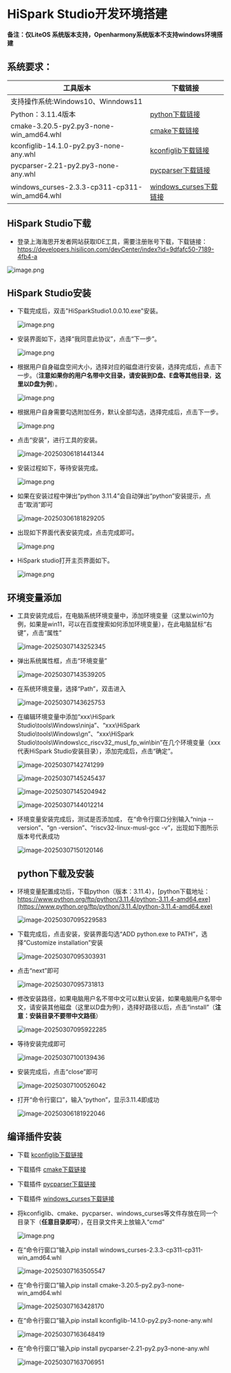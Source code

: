 # HiSpark Studio开发环境搭建

**备注：仅LiteOS 系统版本支持，Openharmony系统版本不支持windows环境搭建**

## 系统要求：

| 工具版本                                       | 下载链接                                                     |
| ---------------------------------------------- | ------------------------------------------------------------ |
| 支持操作系统:Windows10、Winndows11             |                                                              |
| Python：3.11.4版本                             | [python下载链接](https://www.python.org/ftp/python/3.11.4/python-3.11.4-amd64.exe) |
| cmake-3.20.5-py2.py3-none-win_amd64.whl        | [cmake下载链接](https://files.pythonhosted.org/packages/65/7f/80cf681cd376834b442af8af48e6f17b4197d20b7255aa2f76d8d93a9e44/cmake-3.20.5-py2.py3-none-win_amd64.whl) |
| kconfiglib-14.1.0-py2.py3-none-any.whl         | [kconfiglib下载链接](https://files.pythonhosted.org/packages/8a/f1/d98a89231e779b079b977590efcc31249d959c8f1d4b5858cad69695ff9c/kconfiglib-14.1.0-py2.py3-none-any.whl) |
| pycparser-2.21-py2.py3-none-any.whl            | [pycparser下载链接](https://files.pythonhosted.org/packages/62/d5/5f610ebe421e85889f2e55e33b7f9a6795bd982198517d912eb1c76e1a53/pycparser-2.21-py2.py3-none-any.whl) |
| windows_curses-2.3.3-cp311-cp311-win_amd64.whl | [windows_curses下载链接](https://files.pythonhosted.org/packages/18/1b/e06eb41dad1c74f0d3124218084f258f73a5e76c67112da0ba174162670f/windows_curses-2.3.3-cp311-cp311-win_amd64.whl) |

## HiSpark Studio下载

- 登录上海海思开发者网站获取IDE工具，需要注册账号下载，下载链接：https://developers.hisilicon.com/devCenter/index?id=9dfafc50-7189-4fb4-a

![image.png](../docs/pic/tools/1.png)



## HiSpark Studio安装

- 下载完成后，双击"HiSparkStudio1.0.0.10.exe"安装。

  ![image.png](../docs/pic/tools/2.png)

- 安装界面如下，选择“我同意此协议”，点击“下一步”。
  
  ![image.png](../docs/pic/tools/3.png)
    
- 根据用户自身磁盘空间大小，选择对应的磁盘进行安装，选择完成后，点击下一步。（**注意如果你的用户名带中文目录，请安装到D盘、E盘等其他目录**，**这里以D盘为例**）。
  
  ![image.png](../docs/pic/tools/4.png)

- 根据用户自身需要勾选附加任务，默认全部勾选，选择完成后，点击下一步。
  
  ![image.png](../docs/pic/tools/5.png)
  
- 点击“安装”，进行工具的安装。
  
  ![image-20250306181441344](../docs/pic/tools/6.png)
  
- 安装过程如下，等待安装完成。
  
  ![image.png](../docs/pic/tools/7.png)

- 如果在安装过程中弹出“python 3.11.4”会自动弹出“python”安装提示，点击“取消”即可
  
  ![image-20250306181829205](../docs/pic/tools/10.png)
  
- 出现如下界面代表安装完成，点击完成即可。

  ![image.png](../docs/pic/tools/8.png)

- HiSpark studio打开主页界面如下。

  ![image.png](../docs/pic/tools/9.png)

##  环境变量添加

- 工具安装完成后，在电脑系统环境变量中，添加环境变量（这里以win10为例，如果是win11，可以在百度搜索如何添加环境变量），在此电脑鼠标“右键”，点击“属性”
  
  ![image-20250307143252345](../docs/pic/tools/image-20250307143252345.png)

- 弹出系统属性框，点击“环境变量”
  
  ![image-20250307143539205](../docs/pic/tools/image-20250307143539205.png)

- 在系统环境变量，选择“Path”，双击进入
  
  ![image-20250307143625753](../docs/pic/tools/image-20250307143625753.png)

- 在编辑环境变量中添加“xxx\HiSpark Studio\tools\Windows\ninja”、“xxx\HiSpark Studio\tools\Windows\gn”、“xxx\HiSpark Studio\tools\Windows\cc_riscv32_musl_fp_win\bin”在几个环境变量（xxx代表HiSpark Studio安装目录），添加完成后，点击“确定”。

  ![image-20250307142741299](../docs/pic/tools/image-20250307142741299.png)

  ![image-20250307145245437](../docs/pic/tools/image-20250307145245437.png)

  ![image-20250307145204942](../docs/pic/tools/image-20250307145204942.png)

  ![image-20250307144012214](../docs/pic/tools/image-20250307144012214.png)

- 环境变量安装完成后，测试是否添加成， 在“命令行窗口分别输入“ninja --version”、“gn -version”、“riscv32-linux-musl-gcc -v”，出现如下图所示版本号代表成功

  ![image-20250307150120146](../docs/pic/tools/image-20250307150120146.png)

  ## python下载及安装

- 环境变量配置成功后，下载python（版本：3.11.4），[python下载地址：https://www.python.org/ftp/python/3.11.4/python-3.11.4-amd64.exe](https://www.python.org/ftp/python/3.11.4/python-3.11.4-amd64.exe)

  ![image-20250307095229583](../docs/pic/tools/11.png)

- 下载完成后，点击安装，安装界面勾选“ADD python.exe to PATH”，选择“Customize installation”安装
  
  ![image-20250307095303931](../docs/pic/tools/12.png)
  
- 点击“next”即可
  
  ![image-20250307095731813](../docs/pic/tools/13.png)

- 修改安装路径，如果电脑用户名不带中文可以默认安装，如果电脑用户名带中文，请安装其他磁盘（这里以D盘为例），选择好路径以后，点击“install”（**注意：安装目录不要带中文路径**）
  
  ![image-20250307095922285](../docs/pic/tools/14.png)

- 等待安装完成即可
  
  ![image-20250307100139436](../docs/pic/tools/15.png)

- 安装完成后，点击“close”即可
  
  ![image-20250307100526042](../docs/pic/tools/16.png)

- 打开“命令行窗口”，输入“python”，显示3.11.4即成功

  ![image-20250306181922046](../docs/pic/tools/17.png)

## 编译插件安装

- 下载 [kconfiglib下载链接](https://files.pythonhosted.org/packages/8a/f1/d98a89231e779b079b977590efcc31249d959c8f1d4b5858cad69695ff9c/kconfiglib-14.1.0-py2.py3-none-any.whl) 

- 下载插件 [cmake下载链接](https://files.pythonhosted.org/packages/65/7f/80cf681cd376834b442af8af48e6f17b4197d20b7255aa2f76d8d93a9e44/cmake-3.20.5-py2.py3-none-win_amd64.whl)

- 下载插件 [pycparser下载链接](https://files.pythonhosted.org/packages/62/d5/5f610ebe421e85889f2e55e33b7f9a6795bd982198517d912eb1c76e1a53/pycparser-2.21-py2.py3-none-any.whl) 

- 下载插件 [windows_curses下载链接](https://files.pythonhosted.org/packages/18/1b/e06eb41dad1c74f0d3124218084f258f73a5e76c67112da0ba174162670f/windows_curses-2.3.3-cp311-cp311-win_amd64.whl) 

- 将kconfiglib、cmake、pycparser、windows_curses等文件存放在同一个目录下（**任意目录即可**），在目录文件夹上放输入“cmd”

  ![image.png](../docs/pic/tools/18.png)
  
- 在“命令行窗口”输入pip install windows_curses-2.3.3-cp311-cp311-win_amd64.whl

  ![image-20250307163505547](../docs/pic/tools/image-20250307163505547.png)

- 在“命令行窗口”输入pip install cmake-3.20.5-py2.py3-none-win_amd64.whl

  ![image-20250307163428170](../docs/pic/tools/image-20250307163428170.png)
  
- 在“命令行窗口”输入pip install kconfiglib-14.1.0-py2.py3-none-any.whl

  ![image-20250307163648419](../docs/pic/tools/image-20250307163648419.png)
  
- 在“命令行窗口”输入pip install pycparser-2.21-py2.py3-none-any.whl

  ![image-20250307163706951](../docs/pic/tools/image-20250307163706951.png)

